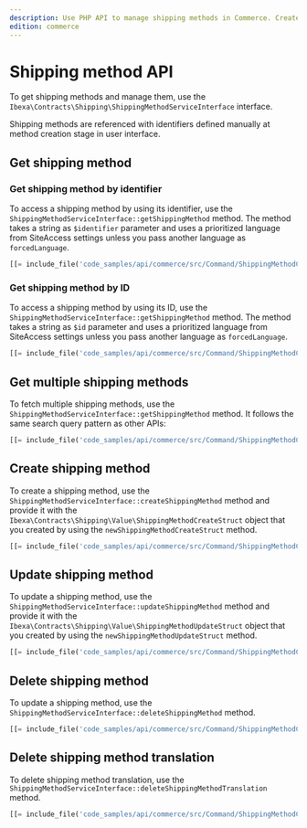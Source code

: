 ```yaml
---
description: Use PHP API to manage shipping methods in Commerce. Create and update shipping methods, delete shipping methods and their translations.
edition: commerce
---
```


# Shipping method API

To get shipping methods and manage them, use the `Ibexa\Contracts\Shipping\ShippingMethodServiceInterface` interface.

Shipping methods are referenced with identifiers defined manually at method creation stage in user interface.

## Get shipping method

### Get shipping method by identifier

To access a shipping method by using its identifier, use the `ShippingMethodServiceInterface::getShippingMethod` method.
The method takes a string as `$identifier` parameter and uses a prioritized language from SiteAccess settings unless you pass another language as `forcedLanguage`.

``` php
[[= include_file('code_samples/api/commerce/src/Command/ShippingMethodCommand.php', 65, 75) =]]
```

### Get shipping method by ID

To access a shipping method by using its ID, use the `ShippingMethodServiceInterface::getShippingMethod` method.
The method takes a string as `$id` parameter and uses a prioritized language from SiteAccess settings unless you pass another language as `forcedLanguage`.

``` php
[[= include_file('code_samples/api/commerce/src/Command/ShippingMethodCommand.php', 53, 63) =]]
```

## Get multiple shipping methods

To fetch multiple shipping methods, use the `ShippingMethodServiceInterface::getShippingMethod` method.
It follows the same search query pattern as other APIs:

``` php
[[= include_file('code_samples/api/commerce/src/Command/ShippingMethodCommand.php', 77, 95) =]]
```

## Create shipping method

To create a shipping method, use the `ShippingMethodServiceInterface::createShippingMethod` method and provide it with the `Ibexa\Contracts\Shipping\Value\ShippingMethodCreateStruct` object that you created by using the  `newShippingMethodCreateStruct` method.

``` php
[[= include_file('code_samples/api/commerce/src/Command/ShippingMethodCommand.php', 97, 120) =]]
```

## Update shipping method

To update a shipping method, use the `ShippingMethodServiceInterface::updateShippingMethod` method and provide it with the `Ibexa\Contracts\Shipping\Value\ShippingMethodUpdateStruct`  object that you created by using the  `newShippingMethodUpdateStruct` method.

``` php
[[= include_file('code_samples/api/commerce/src/Command/ShippingMethodCommand.php', 122, 137) =]]
```

## Delete shipping method

To update a shipping method, use the `ShippingMethodServiceInterface::deleteShippingMethod` method.

``` php
[[= include_file('code_samples/api/commerce/src/Command/ShippingMethodCommand.php', 138, 144) =]]
```

## Delete shipping method translation

To delete shipping method translation, use the `ShippingMethodServiceInterface::deleteShippingMethodTranslation` method.

``` php
[[= include_file('code_samples/api/commerce/src/Command/ShippingMethodCommand.php', 146, 155) =]]
```
